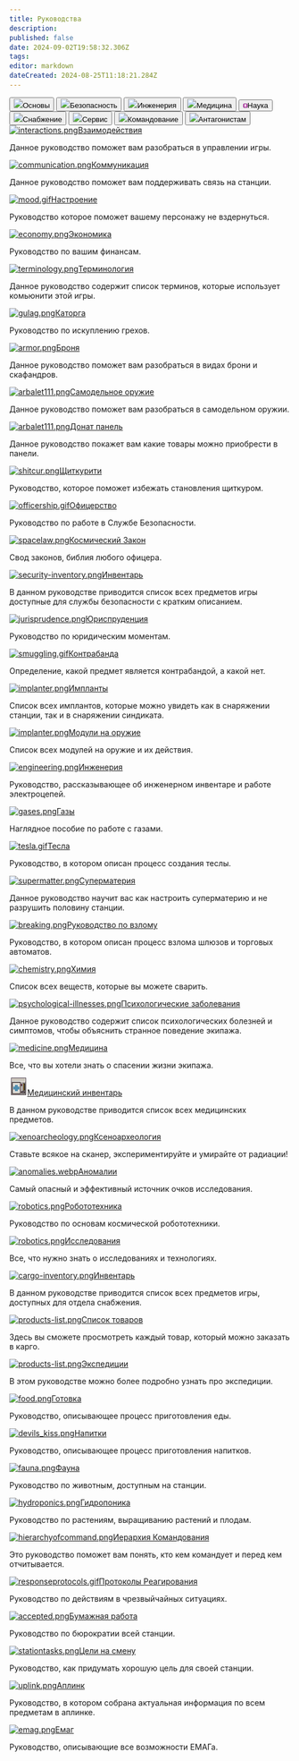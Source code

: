 ```yaml
---
title: Руководства
description: 
published: false
date: 2024-09-02T19:58:32.306Z
tags: 
editor: markdown
dateCreated: 2024-08-25T11:18:21.284Z
---
```


  <div class="buttoncontainer">
    <button id="buttonbas"><img src="/hud_icons/no_id.png">Основы</button>
    <button id="buttonsec"><img src="/hud_icons/warden's_icon.png">Безопасность</button> 
    <button id="buttoneng"><img src="/hud_icons/engineer's_icon.png">Инженерия</button>
    <button id="buttonmed"><img src="/hud_icons/doctor's_icon.png">Медицина</button>
    <button id="buttonrnd"><img src="/hud_icons/scientist's_icon.png">Наука</button>
    <button id="buttoncar"><img src="/hud_icons/shaftminer's_icon.png">Снабжение</button>
    <button id="buttonser"><img src="/hud_icons/libranian's_icon.png">Сервис</button>
    <button id="buttoncom"><img src="/hud_icons/captaim's_icon.png">Командование</button>
    <button id="buttonant"><img src="/hud_icons/wanted.png">Антагонистам</button>
  </div>
  <div class="content-container">
    <div class="content-table" id="bas">
      <a href="/guides/interactions" class="is-internal-link is-valid-page"><img src="/guides/guide-page-icons/interactions.png" alt="interactions.png">Взаимодействия</a>
      <p>Данное руководство поможет вам разобраться в управлении игры.</p>
      <a href="/guides/communication" class="is-internal-link is-valid-page"><img src="/guides/guide-page-icons/communication.png" alt="communication.png">Коммуникация</a>
      <p>Данное руководство поможет вам поддерживать связь на станции.</p>
      <a href="/guides/mood" class="is-internal-link is-valid-page"><img src="/guides/guide-page-icons/mood.gif" alt="mood.gif">Настроение</a>
      <p>Руководство которое поможет вашему персонажу не вздернуться.</p>
      <a href="/guides/economy" class="is-internal-link is-valid-page"><img src="/guides/guide-page-icons/economy.png" alt="economy.png">Экономика</a>
      <p>Руководство по вашим финансам.</p>
      <a href="/guides/terminology" class="is-internal-link is-valid-page"><img src="/guides/guide-page-icons/terminology.png" alt="terminology.png">Терминология</a>
      <p>Данное руководство содержит список терминов, которые использует комьюнити этой игры.</p>
      <a href="/guides/gulag" class="is-internal-link is-valid-page"><img src="/guides/guide-page-icons/gulag.png" alt="gulag.png">Каторга</a>
      <p>Руководство по искуплению грехов.</p>
      <a href="/guides/armor" class="is-internal-link is-valid-page"><img src="/guides/guide-page-icons/armor.png" alt="armor.png">Броня</a>
      <p>Данное руководство поможет вам разобраться в видах брони и скафандров.</p>
			<a href="/guides/handmadeweapons" class="is-internal-link is-valid-page"><img src="/arbalet111.png" alt="arbalet111.png">Самодельное оружие</a>
      <p>Данное руководство поможет вам разобраться в самодельном оружии.</p>
      <a href="/guides/panel" class="is-internal-link is-valid-page"><img src="/guides/guide-page-icons/donat_panel.png" alt="arbalet111.png">Донат панель</a>
      <p>Данное руководство покажет вам какие товары можно приобрести в панели.</p>
      <!--<a href="/guides/local-hosting"><img src="/guides/basics/local-hosting/screen.png" alt="screen.png" />Запуск локального сервера</a>
      <p>Данное руководство поможет вам запустить сборку нашего сервера на вашем компьютере!</p>-->
    </div>
    <div class="content-table" id="sec">
      <a href="/guides/shitcurity" class="is-internal-link is-valid-page"><img src="/guides/security/shitcurity/shitcur.png" alt="shitcur.png">Щиткурити</a>
      <p>Руководство, которое поможет избежать становления щиткуром.</p>
      <a href="/guides/officership" class="is-internal-link is-valid-page"><img src="/guides/guide-page-icons/officership.gif" alt="officership.gif">Офицерство</a>
      <p>Руководство по работе в Службе Безопасности.</p>
      <a href="/spacelaw" class="is-internal-link is-valid-page"><img src="/guides/guide-page-icons/spacelaw.png" alt="spacelaw.png">Космический Закон</a>
      <p>Свод законов, библия любого офицера.</p>
      <a href="/guides/securityinventory" class="is-internal-link is-valid-page"><img src="/guides/guide-page-icons/security-inventory.png" alt="security-inventory.png">Инвентарь</a>
      <p>В данном руководстве приводится список всех предметов игры доступные для службы безопасности с кратким описанием.</p>
      <a href="/guides/jurisprudence" class="is-internal-link is-valid-page"><img src="/guides/guide-page-icons/jurisprudence.png" alt="jurisprudence.png">Юриспруденция</a>
      <p>Руководство по юридическим моментам.</p>
      <a href="/guides/smuggling" class="is-internal-link is-valid-page"><img src="/guides/guide-page-icons/smuggling.gif" alt="smuggling.gif">Контрабанда</a>
      <p>Определение, какой предмет является контрабандой, а какой нет.</p>
      <a href="/guides/implants" class="is-internal-link is-valid-page"><img src="/guides/guide-page-icons/implanter.png" alt="implanter.png">Импланты</a>
      <p>Список всех имплантов, которые можно увидеть как в снаряжении станции, так и в снаряжении синдиката.</p>
      <a href="/guides/weapon-module" class="is-internal-link is-valid-page"><img src="/weapon/module/light.png" alt="implanter.png">Модули на оружие</a>
      <p>Список всех модулей на оружие и их действия.</p>
    </div>
    <div class="content-table" id="eng">
      <a href="/guides/engineering" class="is-internal-link is-valid-page"><img src="/guides/guide-page-icons/engineering.png" alt="engineering.png">Инженерия</a>
      <p>Руководство, рассказывающее об инженерном инвентаре и работе электроцепей.</p>
      <a href="/guides/pipes" class="is-internal-link is-valid-page"><img src="/guides/guide-page-icons/gases.png" alt="gases.png">Газы</a>
      <p>Наглядное пособие по работе с газами.</p>
      <a href="/guides/tesla" class="is-internal-link is-valid-page"><img src="/guides/guide-page-icons/tesla.gif" alt="tesla.gif">Тесла</a>
      <p>Руководство, в котором описан процесс создания теслы.</p>
      <a href="/guides/supermatter" class="is-internal-link is-valid-page"><img src="/guides/guide-page-icons/supermatter.png" alt="supermatter.png">Суперматерия</a>
      <p>Данное руководство научит вас как настроить суперматерию и не разрушить половину станции.</p>
      <a href="/guides/breaking" class="is-internal-link is-valid-page"><img src="/guides/guide-page-icons/breaking.png" alt="breaking.png">Руководство по взлому</a>
      <p>Руководство, в котором описан процесс взлома шлюзов и торговых автоматов.</p>
    </div>
    <div class="content-table" id="med">
      <a href="/guides/chemistry" class="is-internal-link is-valid-page"><img src="/guides/guide-page-icons/chemistry.png" alt="chemistry.png">Химия</a>
      <p>Список всех веществ, которые вы можете сварить.</p>
      <a href="/guides/psychologicaldiseases" class="is-internal-link is-valid-page"><img src="/guides/guide-page-icons/psychology.png" alt="psychological-illnesses.png">Психологические заболевания</a>
      <p>Данное руководство содержит список психологических болезней и симптомов, чтобы объяснить странное поведение экипажа.</p>
      <a href="/guides/medicine" class="is-internal-link is-valid-page"><img src="/guides/guide-page-icons/medicine.png" alt="medicine.png">Медицина</a>
      <p>Все, что вы хотели знать о спасении жизни экипажа.</p>
      <a href="/guides/medicalequipment" class="is-internal-link is-valid-page"><img src="/guides/nanomed.gif" alt="nanomed.gif">Медицинский инвентарь</a>
      <p>В данном руководстве приводится список всех медицинских предметов.</p>
    </div>
    <div class="content-table" id="rnd">
      <a href="/guides/xenoarcheology" class="is-internal-link is-valid-page"><img src="/guides/guide-page-icons/xenoarcheology.png" alt="xenoarcheology.png">Ксеноархеология</a>
      <p>Ставьте всякое на сканер, экспериментируйте и умирайте от радиации!</p>
      <a href="/guides/anomalies" class="is-internal-link is-valid-page"><img src="/guides/guide-page-icons/anomalies.webp" alt="anomalies.webp">Аномалии</a>
      <p>Самый опасный и эффективный источник очков исследования.</p>
      <a href="/guides/robotics" class="is-internal-link is-valid-page"><img src="/guides/guide-page-icons/robotics.png" alt="robotics.png">Робототехника</a>
      <p>Руководство по основам космической робототехники.</p>
      <a href="/guides/researchanddevelopment" class="is-internal-link is-valid-page"><img src="https://wiki.ss14.su/images/8/8b/RDComputer.png" alt="robotics.png">Исследования</a>
      <p>Все, что нужно знать о исследованиях и технологиях.</p>
    </div>
    <div class="content-table" id="car">
      <a href="/guides/cargoinventory" class="is-internal-link is-valid-page"><img src="/guides/guide-page-icons/cargo-inventory.png" alt="cargo-inventory.png">Инвентарь</a>
      <p>В данном руководстве приводится список всех предметов игры, доступных для отдела снабжения.</p>
      <a href="/guides/listofproducts" class="is-internal-link is-valid-page"><img src="/guides/guide-page-icons/products-list.png" alt="products-list.png">Список товаров</a>
      <p>Здесь вы сможете просмотреть каждый товар, который можно заказать в карго.</p>
      <a href="/guides/expeditions" class="is-internal-link is-valid-page"><img src="/expeditions/expeditions_console.png" alt="products-list.png">Экспедиции</a>
      <p>В этом руководстве можно более подробно узнать про экспедиции.</p>
    </div>
    <div class="content-table" id="ser">
      <a href="/guides/food" class="is-internal-link is-valid-page"><img src="/guides/guide-page-icons/food.png" alt="food.png">Готовка</a>
      <p>Руководство, описывающее процесс приготовления еды.</p>
      <a href="/guides/beverages" class="is-internal-link is-valid-page"><img src="/guides/guide-page-icons/devils_kiss.png" alt="devils_kiss.png">Напитки</a>
      <p>Руководство, описывающее процесс приготовления напитков.</p>
      <a href="/guides/fauna" class="is-internal-link is-valid-page"><img src="/guides/guide-page-icons/fauna.png" alt="fauna.png">Фауна</a>
      <p>Руководство по животным, доступным на станции.</p>
      <a href="/guides/hydroponics" class="is-internal-link is-valid-page"> <img src="/guides/service/hydroponics/plants/wheat.png" alt="hydroponics.png">Гидропоника</a>
      <p>Руководство по растениям, выращиванию растений и плодам.</p>
    </div>
    <div class="content-table" id="com">
      <a href="/guides/hierarchyofcommand" class="is-internal-link is-valid-page"><img src="/guides/guide-page-icons/hierarchyofcommand.png" alt="hierarchyofcommand.png">Иерархия Командования</a>
      <p>Это руководство поможет вам понять, кто кем командует и перед кем отчитывается.</p>
      <a href="/guides/responseprotocols" class="is-internal-link is-valid-page"><img src="/guides/guide-page-icons/responseprotocols.gif" alt="responseprotocols.gif">Протоколы Реагирования</a>
      <p>Руководство по действиям в чрезвыйчайных ситуациях.</p>
      <a href="/guides/bureaucracy" class="is-internal-link is-valid-page"><img src="/guides/bureaucracy/accepted.png" alt="accepted.png">Бумажная работа</a>
      <p>Руководство по бюрократии всей станции.</p>
      <a href="/guides/stationtasks" class="is-internal-link is-valid-page"><img src="/guides/guide-page-icons/stationtasks.png" alt="stationtasks.png">Цели на смену</a>
      <p>Руководство, как придумать хорошую цель для своей станции.</p>
    </div>
    <div class="content-table" id="ant">
      <a href="/guides/uplink" class="is-internal-link is-valid-page"><img src="/guides/guide-page-icons/uplink.png" alt="uplink.png">Аплинк</a>
      <p>Руководство, в котором собрана актуальная информация по всем предметам в аплинке.</p>
      <a href="/guides/emag" class="is-internal-link is-valid-page"><img src="/guides/guide-page-icons/emag.png" alt="emag.png">Емаг</a>
      <p>Руководство, описывающие все возможности ЕМАГа.</p>
    </div>
  </div>
</div></div></template><template slot="comments"><div><comments></comments></div></template></page></div>